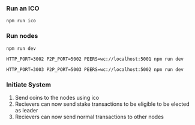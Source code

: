 ### Run an ICO

`npm run ico`

### Run nodes

`npm run dev`

`HTTP_PORT=3002 P2P_PORT=5002 PEERS=wc://localhost:5001 npm run dev`

`HTTP_PORT=3003 P2P_PORT=5003 PEERS=wc://localhost:5002 npm run dev`

### Initiate System

1. Send coins to the nodes using ico
2. Recievers can now send stake transactions to be eligible to be elected as leader
3. Recievers can now send normal transactions to other nodes
